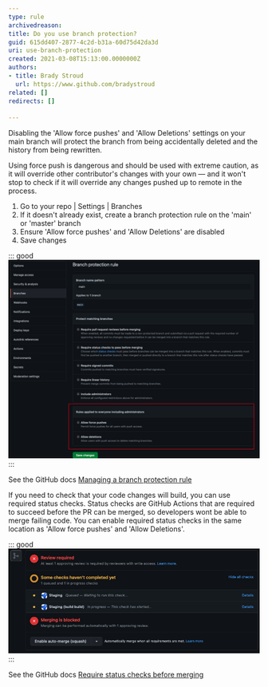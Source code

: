 ```yaml
---
type: rule
archivedreason:
title: Do you use branch protection?
guid: 615dd407-2877-4c2d-b31a-60d75d42da3d
uri: use-branch-protection
created: 2021-03-08T15:13:00.0000000Z
authors:
- title: Brady Stroud
  url: https://www.github.com/bradystroud
related: []
redirects: []

---
```


Disabling the 'Allow force pushes' and 'Allow Deletions' settings on your main branch will protect the branch from being accidentally deleted and the history from being rewritten.

Using force push is dangerous and should be used with extreme caution, as it will override other contributor's changes with your own — and it won't stop to check if it will override any changes pushed up to remote in the process.

<!--endintro-->

1. Go to your repo | Settings | Branches 
2. If it doesn't already exist, create a branch protection rule on the 'main' or 'master' branch
3. Ensure 'Allow force pushes' and 'Allow Deletions' are disabled
4. Save changes

::: good
![Good Example: Main branch is protected](branchProtection.png)
:::

See the GitHub docs [Managing a branch protection rule](https://docs.github.com/en/github/administering-a-repository/managing-a-branch-protection-rule)

If you need to check that your code changes will build, you can use required status checks. Status checks are GitHub Actions that are required to succeed before the PR can be merged, so developers wont be able to merge failing code. You can enable required status checks in the same location as 'Allow force pushes' and 'Allow Deletions'.

::: good
![Figure: Developers can't merge until all checks have passed](requiredChecks.png)
:::

See the GitHub docs [Require status checks before merging](https://docs.github.com/en/github/administering-a-repository/defining-the-mergeability-of-pull-requests/about-protected-branches#require-status-checks-before-merging)